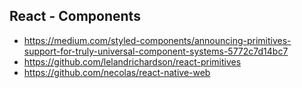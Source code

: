 


## React - Components
- https://medium.com/styled-components/announcing-primitives-support-for-truly-universal-component-systems-5772c7d14bc7
- https://github.com/lelandrichardson/react-primitives
- https://github.com/necolas/react-native-web